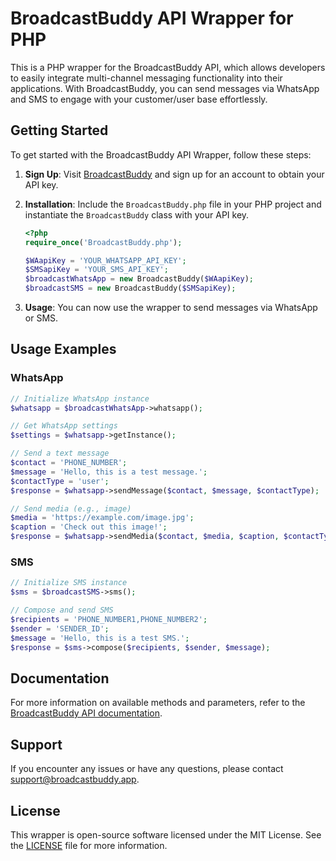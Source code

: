 # BroadcastBuddy API Wrapper for PHP

This is a PHP wrapper for the BroadcastBuddy API, which allows developers to easily integrate multi-channel messaging functionality into their applications. With BroadcastBuddy, you can send messages via WhatsApp and SMS to engage with your customer/user base effortlessly.

## Getting Started

To get started with the BroadcastBuddy API Wrapper, follow these steps:

1. **Sign Up**: Visit [BroadcastBuddy](https://broadcastbuddy.app) and sign up for an account to obtain your API key.

2. **Installation**: Include the `BroadcastBuddy.php` file in your PHP project and instantiate the `BroadcastBuddy` class with your API key.

    ```php
    <?php
    require_once('BroadcastBuddy.php');

    $WAapiKey = 'YOUR_WHATSAPP_API_KEY';
    $SMSapiKey = 'YOUR_SMS_API_KEY';
    $broadcastWhatsApp = new BroadcastBuddy($WAapiKey);
    $broadcastSMS = new BroadcastBuddy($SMSapiKey);
    ```

3. **Usage**: You can now use the wrapper to send messages via WhatsApp or SMS.

## Usage Examples

### WhatsApp

```php
// Initialize WhatsApp instance
$whatsapp = $broadcastWhatsApp->whatsapp();

// Get WhatsApp settings
$settings = $whatsapp->getInstance();

// Send a text message
$contact = 'PHONE_NUMBER';
$message = 'Hello, this is a test message.';
$contactType = 'user';
$response = $whatsapp->sendMessage($contact, $message, $contactType);

// Send media (e.g., image)
$media = 'https://example.com/image.jpg';
$caption = 'Check out this image!';
$response = $whatsapp->sendMedia($contact, $media, $caption, $contactType);
```

### SMS

```php
// Initialize SMS instance
$sms = $broadcastSMS->sms();

// Compose and send SMS
$recipients = 'PHONE_NUMBER1,PHONE_NUMBER2';
$sender = 'SENDER_ID';
$message = 'Hello, this is a test SMS.';
$response = $sms->compose($recipients, $sender, $message);
```

## Documentation

For more information on available methods and parameters, refer to the [BroadcastBuddy API documentation](https://api.broadcastbuddy.app/v1).

## Support

If you encounter any issues or have any questions, please contact support@broadcastbuddy.app.

## License

This wrapper is open-source software licensed under the MIT License. See the [LICENSE](LICENSE) file for more information.
